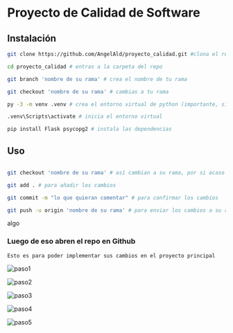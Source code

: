 # Proyecto de Calidad de Software

## Instalación

```bash
git clone https://github.com/AngelAld/proyecto_calidad.git #clona el repo

cd proyecto_calidad # entras a la carpeta del repo

git branch 'nombre de su rama' # crea el nombre de tu rama

git checkout 'nombre de su rama' # cambias a tu rama

py -3 -m venv .venv # crea el entorno virtual de python (importante, si no lo haces puedes arruinar tu python)

.venv\Scripts\activate # inicia el entorno virtual

pip install Flask psycopg2 # instala las dependencias 

```

## Uso

```bash

git checkout 'nombre de su rama' # así cambian a su rama, por si acaso

git add . # para añadir los cambios

git commit -m "lo que quieran comentar" # para confirmar los cambios

git push -u origin 'nombre de su rama' # para enviar los cambios a su rama en el repo
```

algo  

### Luego de eso abren el repo en Github

```git
Esto es para poder implementar sus cambios en el proyecto principal
```

![paso1](https://hackmd.io/_uploads/HyUuFin43.png)

![paso2](https://hackmd.io/_uploads/SysCOin4n.png)

![paso3](https://hackmd.io/_uploads/BJOEYj3N3.png)

![paso4](https://hackmd.io/_uploads/Skqbson4h.png)

![paso5](https://hackmd.io/_uploads/rkgsoshV3.png)
